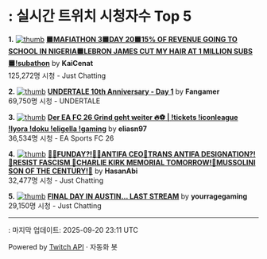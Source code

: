 # : 실시간 트위치 시청자수 Top 5

**1.** [![thumb](https://static-cdn.jtvnw.net/previews-ttv/live_user_kaicenat-320x180.jpg)](https://twitch.tv/KaiCenat)
**[🟦MAFIATHON 3🟦DAY 20🟦15% OF REVENUE GOING TO SCHOOL IN NIGERIA🟦LEBRON JAMES CUT MY HAIR AT 1 MILLION SUBS🟦!subathon](https://twitch.tv/KaiCenat)** by **KaiCenat**<br>125,272명 시청  - Just Chatting

**2.** [![thumb](https://static-cdn.jtvnw.net/previews-ttv/live_user_fangamer-320x180.jpg)](https://twitch.tv/Fangamer)
**[UNDERTALE 10th Anniversary - Day 1](https://twitch.tv/Fangamer)** by **Fangamer**<br>69,750명 시청  - UNDERTALE

**3.** [![thumb](https://static-cdn.jtvnw.net/previews-ttv/live_user_eliasn97-320x180.jpg)](https://twitch.tv/eliasn97)
**[Der EA FC 26 Grind geht weiter 🔥⚽️ | !tickets  !iconleague !lyora !doku !eligella !gaming](https://twitch.tv/eliasn97)** by **eliasn97**<br>36,534명 시청  - EA Sports FC 26

**4.** [![thumb](https://static-cdn.jtvnw.net/previews-ttv/live_user_hasanabi-320x180.jpg)](https://twitch.tv/HasanAbi)
**[🙅‍♂️FUNDAY?!🙅‍♂️ANTIFA CEO🚨TRANS ANTIFA DESIGNATION?!🚨RESIST FASCISM 🚨CHARLIE KIRK MEMORIAL TOMORROW!🚨MUSSOLINI SON OF THE CENTURY!🚨](https://twitch.tv/HasanAbi)** by **HasanAbi**<br>32,477명 시청  - Just Chatting

**5.** [![thumb](https://static-cdn.jtvnw.net/previews-ttv/live_user_yourragegaming-320x180.jpg)](https://twitch.tv/yourragegaming)
**[FINAL DAY IN AUSTIN… LAST STREAM](https://twitch.tv/yourragegaming)** by **yourragegaming**<br>29,150명 시청  - Just Chatting


---
: 마지막 업데이트: 2025-09-20 23:11 UTC

Powered by [Twitch API](https://dev.twitch.tv/docs/api/reference) · 자동화 봇